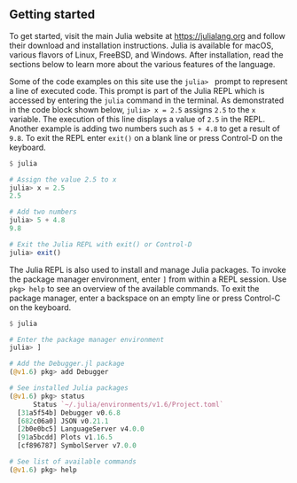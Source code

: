 ---
---

## Getting started

To get started, visit the main Julia website at <https://julialang.org> and follow their download and installation instructions. Julia is available for macOS, various flavors of Linux, FreeBSD, and Windows. After installation, read the sections below to learn more about the various features of the language.

Some of the code examples on this site use the `julia> ` prompt to represent a line of executed code. This prompt is part of the Julia REPL which is accessed by entering the `julia` command in the terminal. As demonstrated in the code block shown below, `julia> x = 2.5` assigns `2.5` to the `x` variable. The execution of this line displays a value of `2.5` in the REPL. Another example is adding two numbers such as `5 + 4.8` to get a result of `9.8`. To exit the REPL enter `exit()` on a blank line or press Control-D on the keyboard.

```julia
$ julia

# Assign the value 2.5 to x
julia> x = 2.5
2.5

# Add two numbers
julia> 5 + 4.8
9.8

# Exit the Julia REPL with exit() or Control-D
julia> exit()
```

The Julia REPL is also used to install and manage Julia packages. To invoke the package manager environment, enter `]` from within a REPL session. Use `pkg> help` to see an overview of the available commands. To exit the package manager, enter a backspace on an empty line or press Control-C on the keyboard.

```julia
$ julia

# Enter the package manager environment
julia> ]

# Add the Debugger.jl package
(@v1.6) pkg> add Debugger

# See installed Julia packages
(@v1.6) pkg> status
      Status `~/.julia/environments/v1.6/Project.toml`
  [31a5f54b] Debugger v0.6.8
  [682c06a0] JSON v0.21.1
  [2b0e0bc5] LanguageServer v4.0.0
  [91a5bcdd] Plots v1.16.5
  [cf896787] SymbolServer v7.0.0

# See list of available commands
(@v1.6) pkg> help
```